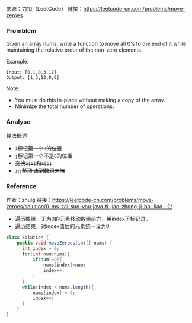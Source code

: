 来源：力扣（LeetCode）
链接：https://leetcode-cn.com/problems/move-zeroes

### Promblem

Given an array nums, write a function to move all 0's to the end of it while maintaining the relative order of the non-zero elements.

Example:
```
Input: [0,1,0,3,12]
Output: [1,3,12,0,0]
```
Note:
- You must do this in-place without making a copy of the array.
- Minimize the total number of operations.

### Analyse
算法概述
- ~~`i`标记第一个`0`的位置~~
- ~~`j`标记第一个不是`0`的位置~~
- ~~交换`a[i]`和`a[j]`~~
- ~~`i`,`j`移动,直到数组末端~~

### Reference

作者：zhulg
链接：https://leetcode-cn.com/problems/move-zeroes/solution/0-ms-zai-suo-you-java-ti-jiao-zhong-ji-bai-liao--2/

- 遍历数组，无为0的元素移动数组前方，用index下标记录。
- 遍历结束，对index值后的元素统一设为0

```Java
class Solution {
    public void moveZeroes(int[] nums) {
      int index = 0;
      for(int num:nums){
          if(num!=0){
              nums[index]=num;
              index++;
          }
      }
      while(index < nums.length){
          nums[index] = 0;
          index++;
      }
    }
}
```

